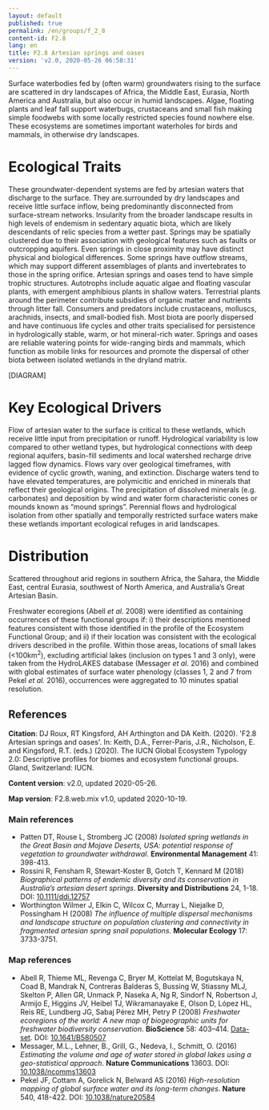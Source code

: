 ```yaml
---
layout: default
published: true
permalink: /en/groups/f_2_8
content-id: F2.8
lang: en
title: F2.8 Artesian springs and oases
version: 'v2.0, 2020-05-26 06:58:31'
---
```


Surface waterbodies fed by (often warm) groundwaters rising to the surface are scattered in dry landscapes of Africa, the Middle East, Eurasia, North America and Australia, but also occur in humid landscapes. Algae, floating plants and leaf fall support waterbugs, crustaceans and small fish making simple foodwebs with some locally restricted species found nowhere else. These ecosystems are sometimes important waterholes for birds and mammals, in otherwise dry landscapes.

# Ecological Traits
 
These groundwater-dependent systems are fed by artesian waters that discharge to the surface. They are.surrounded by dry landscapes and receive little surface inflow, being predominantly disconnected from surface-stream networks. Insularity from the broader landscape results in high levels of endemism in sedentary aquatic biota, which are likely descendants of relic species from a wetter past. Springs may be spatially clustered due to their association with geological features such as faults or outcropping aquifers. Even springs in close proximity may have distinct physical and biological differences. Some springs have outflow streams, which may support different assemblages of plants and invertebrates to those in the spring orifice. Artesian springs and oases tend to have simple trophic structures. Autotrophs include aquatic algae and floating vascular plants, with emergent amphibious plants in shallow waters. Terrestrial plants around the perimeter contribute subsidies of organic matter and nutrients through litter fall. Consumers and predators include crustaceans, molluscs, arachnids, insects, and small-bodied fish. Most biota are poorly dispersed and have continuous life cycles and other traits specialised for persistence in hydrologically stable, warm, or hot mineral-rich water. Springs and oases are reliable watering points for wide-ranging birds and mammals, which function as mobile links for resources and promote the dispersal of other biota between isolated wetlands in the dryland matrix.

[DIAGRAM]

# Key Ecological Drivers
 
Flow of artesian water to the surface is critical to these wetlands, which receive little input from precipitation or runoff. Hydrological variability is low compared to other wetland types, but hydrological connections with deep regional aquifers, basin-fill sediments and local watershed recharge drive lagged flow dynamics. Flows vary over geological timeframes, with evidence of cyclic growth, waning, and extinction. Discharge waters tend to have elevated temperatures, are polymicitic and enriched in minerals that reflect their geological origins. The precipitation of dissolved minerals (e.g. carbonates) and deposition by wind and water form characteristic cones or mounds known as “mound springs”. Perennial flows and hydrological isolation from other spatially and temporally restricted surface waters make these wetlands important ecological refuges in arid landscapes.
 
# Distribution
 
Scattered throughout arid regions in southern Africa, the Sahara, the Middle East, central Eurasia, southwest of North America, and Australia’s Great Artesian Basin.

Freshwater ecoregions (Abell _et al._ 2008) were identified as containing occurrences of these functional groups if: i) their descriptions mentioned features consistent with those identified in the profile of the Ecosystem Functional Group; and ii) if their location was consistent with the ecological drivers described in the profile. Within those areas, locations of small lakes (<100km<sup>2</sup>), excluding artificial lakes (inclusion on types 1 and 3 only), were taken from the HydroLAKES database (Messager _et al._ 2016) and combined with global estimates of surface water phenology (classes 1, 2 and 7 from Pekel _et al._ 2016), occurrences were aggregated to 10 minutes spatial resolution.

## References

**Citation**: DJ Roux, RT Kingsford, AH Arthington and DA Keith. (2020). 'F2.8 Artesian springs and oases'. In: Keith, D.A., Ferrer-Paris, J.R., Nicholson, E. and Kingsford, R.T. (eds.) (2020). The IUCN Global Ecosystem Typology 2.0: Descriptive profiles for biomes and ecosystem functional groups. Gland, Switzerland: IUCN.

**Content version**: v2.0, updated 2020-05-26.

**Map version**: F2.8.web.mix v1.0, updated 2020-10-19.

### Main references
* Patten DT, Rouse L, Stromberg JC  (2008) *Isolated spring wetlands in the Great Basin and Mojave Deserts, USA: potential response of vegetation to groundwater withdrawal*. **Environmental Management** 41: 398-413.
* Rossini R, Fensham R, Stewart-Koster B, Gotch T, Kennard M (2018) *Biographical patterns of endemic diversity and its conservation in Australia’s artesian desert springs*. **Diversity and Distributions** 24, 1-18. DOI: [10.1111/ddi.12757](http://doi.org/10.1111/ddi.12757)
* Worthington Wilmer J, Elkin C, Wilcox C, Murray L, Niejalke D, Possingham H  (2008) *The influence of multiple dispersal mechanisms and landscape structure on population clustering and connectivity in fragmented artesian spring snail populations*. **Molecular Ecology** 17: 3733-3751.

### Map references
* Abell R, Thieme ML, Revenga C, Bryer M, Kottelat M, Bogutskaya N, Coad B, Mandrak N, Contreras Balderas S, Bussing W, Stiassny MLJ, Skelton P, Allen GR, Unmack P, Naseka A, Ng R, Sindorf N, Robertson J, Armijo E, Higgins JV, Heibel TJ, Wikramanayake E, Olson D, López HL, Reis RE, Lundberg JG, Sabaj Pérez MH, Petry P  (2008) *Freshwater ecoregions of the world: A new map of biogeographic units for freshwater biodiversity conservation*. **BioScience** 58: 403–414. [Data-set](http://www.feow.org). DOI: [10.1641/B580507](http://doi.org/10.1641/B580507)
* Messager, M.L., Lehner, B., Grill, G., Nedeva, I., Schmitt, O.  (2016) *Estimating the volume and age of water stored in global lakes using a geo-statistical approach*. **Nature Communications** 13603. DOI: [10.1038/ncomms13603](http://doi.org/10.1038/ncomms13603)
* Pekel JF, Cottam A, Gorelick N, Belward AS (2016) *High-resolution mapping of global surface water and its long-term changes*. **Nature** 540, 418-422. DOI: [10.1038/nature20584](http://doi.org/10.1038/nature20584)

